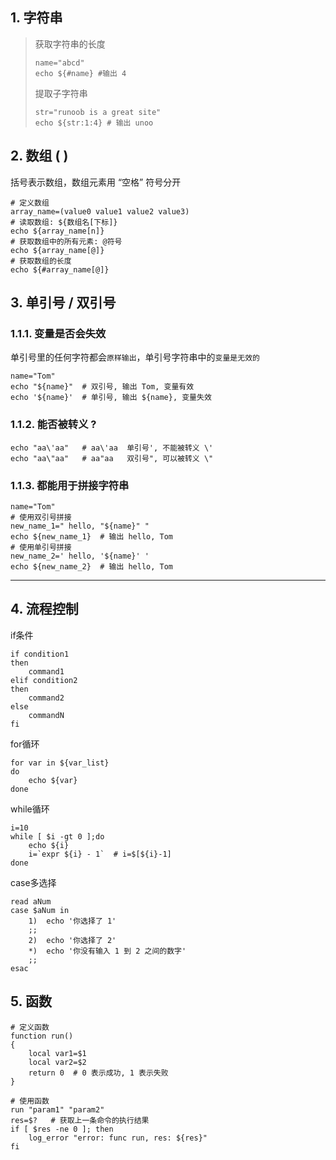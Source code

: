 ## 1. 字符串

>  获取字符串的长度
>
> ```shell
> name="abcd"
> echo ${#name} #输出 4
> ```
>
> 提取子字符串
>
> ```shell
> str="runoob is a great site"
> echo ${str:1:4} # 输出 unoo
> ```

## 2. 数组 ( )

括号表示数组，数组元素用 “空格” 符号分开

```shell
# 定义数组
array_name=(value0 value1 value2 value3)
# 读取数组: ${数组名[下标]}
echo ${array_name[n]}
# 获取数组中的所有元素: @符号
echo ${array_name[@]}
# 获取数组的长度
echo ${#array_name[@]}
```

## 3. 单引号 / 双引号

### 1.1.1. 变量是否会失效

单引号里的任何字符都会`原样输出`，单引号字符串中的`变量是无效的`

```shell
name="Tom"
echo "${name}"  # 双引号, 输出 Tom, 变量有效
echo '${name}'  # 单引号, 输出 ${name}, 变量失效
```

### 1.1.2. 能否被转义 ?

```shell
echo "aa\'aa"   # aa\'aa  单引号', 不能被转义 \'
echo "aa\"aa"   # aa"aa   双引号", 可以被转义 \"
```

### 1.1.3. 都能用于拼接字符串

```shell
name="Tom"
# 使用双引号拼接
new_name_1=" hello, "${name}" "
echo ${new_name_1}  # 输出 hello, Tom
# 使用单引号拼接
new_name_2=' hello, '${name}' '
echo ${new_name_2}  # 输出 hello, Tom
```

---



## 4. 流程控制

if条件

```shell
if condition1
then
    command1
elif condition2 
then 
    command2
else
    commandN
fi
```

for循环

```shell
for var in ${var_list}
do
    echo ${var}   
done
```

while循环

```shell
i=10
while [ $i -gt 0 ];do
	echo ${i}
	i=`expr ${i} - 1`  # i=$[${i}-1]
done
```

case多选择

```shell
read aNum
case $aNum in
    1)  echo '你选择了 1'
    ;;
    2)  echo '你选择了 2'
    *)  echo '你没有输入 1 到 2 之间的数字'
    ;;
esac
```

## 5. 函数

```shell
# 定义函数
function run()
{
	local var1=$1
	local var2=$2
	return 0  # 0 表示成功, 1 表示失败
}

# 使用函数
run "param1" "param2" 
res=$?   # 获取上一条命令的执行结果
if [ $res -ne 0 ]; then
	log_error "error: func run, res: ${res}"
fi
```

